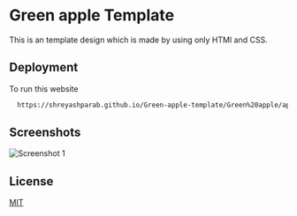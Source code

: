 # Green apple Template
This is an template design which is made by using only HTMl and CSS.

## Deployment
To run this website

```bash
  https://shreyashparab.github.io/Green-apple-template/Green%20apple/apple.html
```


## Screenshots


![Screenshot 1]([https://raw.githubusercontent.com/ShreyashParab/javascriptCalculator/main/Calculator/assets/screenshots/screenshot1.png](https://raw.githubusercontent.com/ShreyashParab/Green-apple-template/main/Green%20apple/assets/ss.png))

## License

[MIT](https://choosealicense.com/licenses/mit/)


